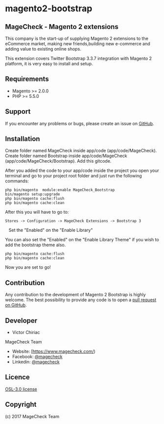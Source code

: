# magento2-bootstrap
MageCheck - Magento 2 extensions
------------
This company is the start-up of supplying Magento 2 extensions to the eCommerce market, making new friends,building new e-commerce and adding value to existing online shops.

This extension covers Twitter Bootstrap 3.3.7 integration with Magento 2 platform, it is very easy to install and setup.

Requirements
------------
- Magento >= 2.0.0
- PHP >= 5.5.0

Support
-------
If you encounter any problems or bugs, please create an issue on [GitHub](https://github.com/magecheck/magento2-bootstrap/issues).

Installation
-------
Create folder named MageCheck inside app/code (app/code/MageCheck).
Create folder named Bootstrap inside app/code/MageCheck (app/code/MageCheck/Bootstrap).
Add this gitcode.

After you added the code to your app/code inside the project you open your terminal and go to your project root folder and just run the following commands:

    php bin/magento  module:enable MageCheck_Bootstrap
    bin/magento setup:upgrade
    php bin/magento cache:flush
    php bin/magento cache:clean

After this you will have to go to:

    Stores -> Configuration -> MageCheck Extensions -> Bootstrap 3
    Set the "Enabled" on the "Enable Library"
    
You can also set the "Enabled" on the "Enable Library Theme" if you wish to add the bootstrap theme also.

    php bin/magento cache:flush
    php bin/magento cache:clean

Now you are set to go!

Contribution
------------
Any contribution to the development of Magento 2 Bootstrap is highly welcome. The best possibility to provide any code is to open a [pull request on GitHub](https://help.github.com/articles/using-pull-requests).

Developer
---------
 * Victor Chiriac
 
MageCheck Team
* Website: [https://www.magecheck.com/)
* Facebook: [@magecheck](https://www.facebook.com/magecheck/)
* Linkedin: [@magecheck](https://www.linkedin.com/company-beta/11104569/)

Licence
-------
[OSL-3.0 license](https://opensource.org/licenses/OSL-3.0)

Copyright
---------
(c) 2017 MageCheck Team

